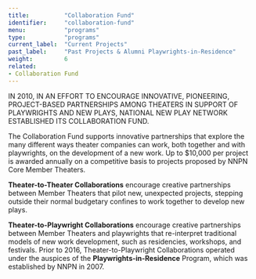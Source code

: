 ```yaml
---
title:          "Collaboration Fund"
identifier:     "collaboration-fund"
menu:           "programs"
type:           "programs"
current_label:  "Current Projects"
past_label:     "Past Projects & Alumni Playwrights-in-Residence"
weight:         6
related:
- Collaboration Fund
---
```


<span class="lead-in">IN 2010, IN AN EFFORT TO ENCOURAGE INNOVATIVE, PIONEERING, PROJECT-BASED PARTNERSHIPS AMONG THEATERS IN SUPPORT OF PLAYWRIGHTS AND NEW PLAYS, NATIONAL NEW PLAY NETWORK ESTABLISHED ITS COLLABORATION FUND.</span>

The Collaboration Fund supports innovative partnerships that explore the many different ways theater companies can work, both together and with playwrights, on the development of a new work. Up to $10,000 per project is awarded annually on a competitive basis to projects proposed by NNPN Core Member Theaters.

**Theater-to-Theater Collaborations** encourage creative partnerships between Member Theaters that pilot new, unexpected projects, stepping outside their normal budgetary confines to work together to develop new plays.

**Theater-to-Playwright Collaborations** encourage creative partnerships between Member Theaters and playwrights that re-interpret traditional models of new work development, such as residencies, workshops, and festivals. Prior to 2016, Theater-to-Playwright Collaborations operated under the auspices of the **Playwrights-in-Residence** Program, which was established by NNPN in 2007.
